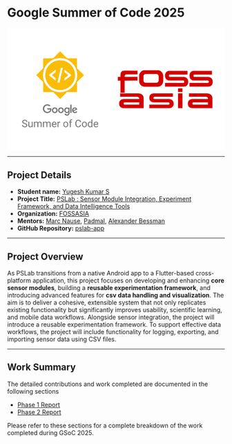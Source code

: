 # Google Summer of Code 2025
<img src="images/gsoc_fossasia.png" align="center">

---

## Project Details
- **Student name:** [Yugesh Kumar S](https://github.com/Yugesh-Kumar-S)
- **Project Title:** [PSLab : Sensor Module Integration, Experiment Framework, and Data Intelligence Tools](https://summerofcode.withgoogle.com/programs/2025/projects/AD7fchJF)
- **Organization:** [FOSSASIA](https://fossasia.org/)
- **Mentors:** [Marc Nause](https://github.com/marcnause), [Padmal](https://github.com/CloudyPadmal), [Alexander Bessman](https://github.com/bessman)
- **GitHub Repository:** [pslab-app](https://github.com/fossasia/pslab-app)


--- 

## Project Overview

As PSLab transitions from a native Android app to a Flutter-based cross-platform application, this project focuses on developing and enhancing **core sensor modules**, building a **reusable experimentation framework**, and introducing advanced features for **csv data handling and visualization**. The aim is to deliver a cohesive, extensible system that not only replicates existing functionality but significantly improves usability, scientific learning, and mobile data workflows. Alongside sensor integration, the project will introduce a reusable experimentation framework. To support effective data workflows, the project will include functionality for logging, exporting, and importing sensor data using CSV files.

---

## Work Summary

The detailed contributions and work completed are documented in the following sections

- [Phase 1 Report](phase1)  
- [Phase 2 Report](phase2)  

Please refer to these sections for a complete breakdown of the work completed during GSoC 2025.
